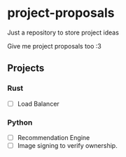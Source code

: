 # project-proposals
Just a repository to store project ideas

Give me project proposals too :3

## Projects
### Rust
- [ ] Load Balancer
### Python
- [ ] Recommendation Engine
- [ ] Image signing to verify ownership.
